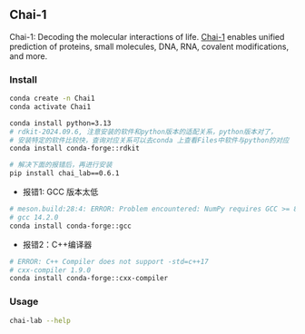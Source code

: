 ## Chai-1

Chai-1: Decoding the molecular interactions of life.
[Chai-1](https://www.chaidiscovery.com/) enables unified prediction of proteins, small molecules, DNA, RNA, covalent modifications, and more.

### Install 

```bash
conda create -n Chai1
conda activate Chai1

conda install python=3.13
# rdkit-2024.09.6, 注意安装的软件和python版本的适配关系，python版本对了，
# 安装特定的软件比较快，查询对应关系可以去conda 上查看Files中软件与python的对应
conda install conda-forge::rdkit

# 解决下面的报错后，再进行安装
pip install chai_lab==0.6.1
```

- 报错1: GCC 版本太低
```bash
# meson.build:28:4: ERROR: Problem encountered: NumPy requires GCC >= 8.4
# gcc 14.2.0
conda install conda-forge::gcc
```

- 报错2：C++编译器
```bash
# ERROR: C++ Compiler does not support -std=c++17
# cxx-compiler 1.9.0
conda install conda-forge::cxx-compiler
```

### Usage

```bash
chai-lab --help
```


